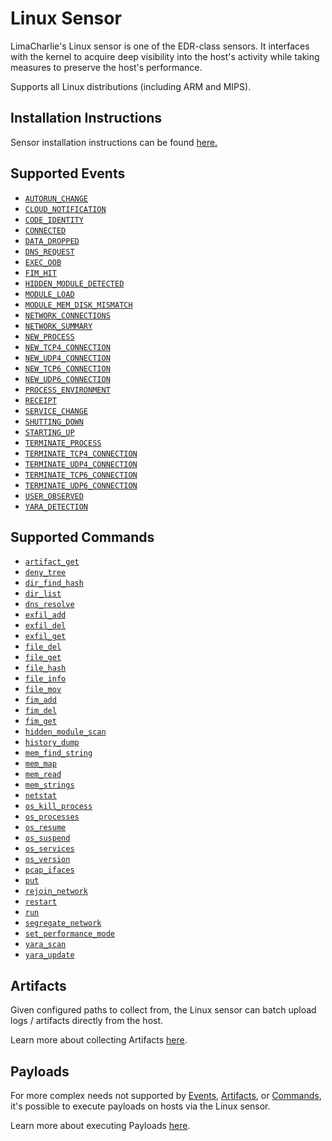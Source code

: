 # Linux Sensor

LimaCharlie's Linux sensor is one of the EDR-class sensors. It  interfaces with the kernel to acquire deep visibility into the host's activity while taking measures to preserve the host's performance. 

Supports all Linux distributions (including ARM and MIPS).

## Installation Instructions

Sensor installation instructions can be found [here.](https://doc.limacharlie.io/docs/documentation/acae13e5a95fa-deploying-sensors) 

## Supported Events

* [`AUTORUN_CHANGE`](../events.md#autorun_change)
* [`CLOUD_NOTIFICATION`](../events.md#cloud_notification)
* [`CODE_IDENTITY`](../events.md#code_identity)
* [`CONNECTED`](../events.md#connected)
* [`DATA_DROPPED`](../events.md#data_dropped)
* [`DNS_REQUEST`](../events.md#dns_request)
* [`EXEC_OOB`](../events.md#exec_oob)
* [`FIM_HIT`](../events.md#fim_hit)
* [`HIDDEN_MODULE_DETECTED`](../events.md#hidden_module_detected)
* [`MODULE_LOAD`](../events.md#module_load)
* [`MODULE_MEM_DISK_MISMATCH`](../events.md#module_mem_disk_mismatch)
* [`NETWORK_CONNECTIONS`](../events.md#network_connections)
* [`NETWORK_SUMMARY`](../events.md#network_summary)
* [`NEW_PROCESS`](../events.md#new_process)
* [`NEW_TCP4_CONNECTION`](../events.md#new_tcp4_connection)
* [`NEW_UDP4_CONNECTION`](../events.md#new_udp4_connection)
* [`NEW_TCP6_CONNECTION`](../events.md#new_tcp6_connection)
* [`NEW_UDP6_CONNECTION`](../events.md#new_udp6_connection)
* [`PROCESS_ENVIRONMENT`](../events.md#process_environment)
* [`RECEIPT`](../events.md#receipt)
* [`SERVICE_CHANGE`](../events.md#service_change)
* [`SHUTTING_DOWN`](../events.md#shutting_down)
* [`STARTING_UP`](../events.md#starting_up)
* [`TERMINATE_PROCESS`](../events.md#terminate_process)
* [`TERMINATE_TCP4_CONNECTION`](../events.md#terminate_tcp4_connection)
* [`TERMINATE_UDP4_CONNECTION`](../events.md#terminate_udp4_connection)
* [`TERMINATE_TCP6_CONNECTION`](../events.md#terminate_tcp6_connection)
* [`TERMINATE_UDP6_CONNECTION`](../events.md#terminate_udp6_connection)
* [`USER_OBSERVED`](../events.md#user_observed)
* [`YARA_DETECTION`](../events.md#yara_detection)

## Supported Commands

* [`artifact_get`](../sensor_commands.md#artifact_get)
* [`deny_tree`](../sensor_commands.md#deny_tree)
* [`dir_find_hash`](../sensor_commands.md#dir_find_hash)
* [`dir_list`](../sensor_commands.md#dir_list)
* [`dns_resolve`](../sensor_commands.md#dns_resolve)
* [`exfil_add`](../sensor_commands.md#exfil_add)
* [`exfil_del`](../sensor_commands.md#exfil_del)
* [`exfil_get`](../sensor_commands.md#exfil_get)
* [`file_del`](../sensor_commands.md#file_del)
* [`file_get`](../sensor_commands.md#file_get)
* [`file_hash`](../sensor_commands.md#file_hash)
* [`file_info`](../sensor_commands.md#file_info)
* [`file_mov`](../sensor_commands.md#file_mov)
* [`fim_add`](../sensor_commands.md#fim_add)
* [`fim_del`](../sensor_commands.md#fim_del)
* [`fim_get`](../sensor_commands.md#fim_get)
* [`hidden_module_scan`](../sensor_commands.md#hidden_module_scan)
* [`history_dump`](../sensor_commands.md#history_dump)
* [`mem_find_string`](../sensor_commands.md#mem_find_string)
* [`mem_map`](../sensor_commands.md#mem_map)
* [`mem_read`](../sensor_commands.md#mem_read)
* [`mem_strings`](../sensor_commands.md#mem_strings)
* [`netstat`](../sensor_commands.md#netstat)
* [`os_kill_process`](../sensor_commands.md#os_kill_process)
* [`os_processes`](../sensor_commands.md#os_processes)
* [`os_resume`](../sensor_commands.md#os_resume)
* [`os_suspend`](../sensor_commands.md#os_suspend)
* [`os_services`](../sensor_commands.md#os_services)
* [`os_version`](../sensor_commands.md#os_version)
* [`pcap_ifaces`](../sensor_commands.md#pcap_ifaces)
* [`put`](../sensor_commands.md#put)
* [`rejoin_network`](../sensor_commands.md#rejoin_network)
* [`restart`](../sensor_commands.md#restart)
* [`run`](../sensor_commands.md#run)
* [`segregate_network`](../sensor_commands.md#segregate_network)
* [`set_performance_mode`](../sensor_commands.md#set_performance_mode)
* [`yara_scan`](../sensor_commands.md#yara_scan)
* [`yara_update`](../sensor_commands.md#yara_update)

## Artifacts

Given configured paths to collect from, the Linux sensor can batch upload logs / artifacts directly from the host.

Learn more about collecting Artifacts [here](../external_logs.md).

## Payloads

For more complex needs not supported by [Events](../events.md), [Artifacts](../external_logs.md), or [Commands](../sensor_commands.md), it's possible to execute payloads on hosts via the Linux sensor.

Learn more about executing Payloads [here](../payloads.md).
